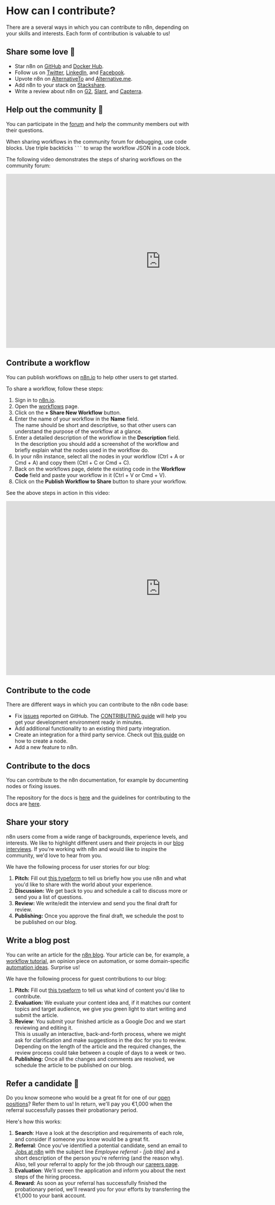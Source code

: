 # How can I contribute?

There are a several ways in which you can contribute to n8n, depending on your skills and interests. Each form of contribution is valuable to us!



## Share some love 🧡

- Star n8n on [GitHub](https://github.com/n8n-io/n8n) and [Docker Hub](https://hub.docker.com/r/n8nio/n8n).
- Follow us on [Twitter](https://twitter.com/n8n_io), [LinkedIn](https://www.linkedin.com/company/28491094), and [Facebook](https://www.facebook.com/n8nio/).
- Upvote n8n on [AlternativeTo](https://alternativeto.net/software/n8n-io/) and [Alternative.me](https://alternative.me/n8n-io).
- Add n8n to your stack on [Stackshare](https://stackshare.io/n8n).
- Write a review about n8n on [G2](https://www.g2.com/products/n8n/reviews), [Slant](https://www.slant.co/improve/options/37977/~n8n-review), and [Capterra](https://www.capterra.com/p/198028/n8n-io/).

## Help out the community 🤝

You can participate in the [forum](https://community.n8n.io/) and help the community members out with their questions.

When sharing workflows in the community forum for debugging, use code blocks. Use triple backticks ` ``` ` to wrap the workflow JSON in a code block.

The following video demonstrates the steps of sharing workflows on the community forum:

<div class="video-container">

<iframe width="840" height="472.5" src="https://www.youtube.com/embed/dVC8yLqUvCE" frameborder="0" allow="accelerometer; autoplay; clipboard-write; encrypted-media; gyroscope; picture-in-picture" allowfullscreen></iframe>

</div>

## Contribute a workflow

You can publish workflows on [n8n.io](https://n8n.io/workflows) to help other users to get started.

To share a workflow, follow these steps:

1. Sign in to [n8n.io](https://n8n.io/login).
2. Open the [workflows](https://n8n.io/workflows) page.
3. Click on the ********+ Share New Workflow******** button.
4. Enter the name of your workflow in the ********Name******** field.\
The name should be short and descriptive, so that other users can understand the purpose of the workflow at a glance.
5. Enter a detailed description of the workflow in the **Description** field.\
In the description you should add a screenshot of the workflow and briefly explain what the nodes used in the workflow do.
6. In your n8n instance, select all the nodes in your workflow (Ctrl + A or Cmd + A) and copy them (Ctrl + C or Cmd + C).
7. Back on the workflows page, delete the existing code in the **Workflow Code** field and paste your workflow in it (Ctrl + V or Cmd + V).
8. Click on the **Publish Workflow to Share** button to share your workflow.

See the above steps in action in this video:

<div class="video-container">

<iframe width="840" height="472.5" src="https://www.youtube.com/embed/wcoirYBEgYc" frameborder="0" allow="accelerometer; autoplay; clipboard-write; encrypted-media; gyroscope; picture-in-picture" allowfullscreen></iframe>

</div>

## Contribute to the code

There are different ways in which you can contribute to the n8n code base:

- Fix [issues](https://github.com/n8n-io/n8n/issues) reported on GitHub. The [CONTRIBUTING guide](https://github.com/n8n-io/n8n/blob/master/CONTRIBUTING.md) will help you get your development environment ready in minutes.
- Add additional functionality to an existing third party integration.
- Create an integration for a third party service. Check out [this guide](/integrations/creating-nodes/code/) on how to create a node.
- Add a new feature to n8n.

## Contribute to the docs

You can contribute to the n8n documentation, for example by documenting nodes or fixing issues.

The repository for the docs is [here](https://github.com/n8n-io/n8n-docs) and the guidelines for contributing to the docs are [here](https://github.com/n8n-io/n8n-docs/blob/master/CONTRIBUTING.md).

## Share your story

n8n users come from a wide range of backgrounds, experience levels, and interests. We like to highlight different users and their projects in our [blog interviews](https://medium.com/n8n-io/tagged/interview). If you're working with n8n and would like to inspire the community, we'd love to hear from you.

We have the following process for user stories for our blog:

1. **Pitch:** Fill out [this typeform](https://n8n-community.typeform.com/to/VYiRI7WN?typeform-source=n8n.io) to tell us briefly how you use n8n and what you'd like to share with the world about your experience.
2. **Discussion:** We get back to you and schedule a call to discuss more or send you a list of questions.
3. **Review:** We write/edit the interview and send you the final draft for review.
4. **Publishing:** Once you approve the final draft, we schedule the post to be published on our blog.

## Write a blog post

You can write an article for the [n8n blog](https://n8n.io/blog/). Your article can be, for example, a [workflow tutorial](https://n8n.io/blog/tag/tutorial/), an opinion piece on automation, or some domain-specific [automation ideas](https://n8n.io/blog/tag/ideas/). Surprise us!

We have the following process for guest contributions to our blog:

1. **Pitch:** Fill out [this typeform](https://n8n-community.typeform.com/to/VYiRI7WN?typeform-source=n8n.io) to tell us what kind of content you'd like to contribute.
2. **Evaluation:** We evaluate your content idea and, if it matches our content topics and target audience, we give you green light to start writing and submit the article.
3. **Review**: You submit your finished article as a Google Doc and we start reviewing and editing it.\
This is usually an interactive, back-and-forth process, where we might ask for clarification and make suggestions in the doc for you to review. Depending on the length of the article and the required changes, the review process could take between a couple of days to a week or two.
4. **Publishing:** Once all the changes and comments are resolved, we schedule the article to be published on our blog.

## Refer a candidate 👥

Do you know someone who would be a great fit for one of our [open positions](https://n8n.io/careers)? Refer them to us! In return, we'll pay you €1,000 when the referral successfully passes their probationary period.

Here's how this works:

1. **Search**: Have a look at the description and requirements of each role, and consider if someone you know would be a great fit.
2. **Referral**: Once you've identified a potential candidate, send an email to [Jobs at n8n](mailto:jobs@n8n.io) with the subject line *Employee referral - [job title]* and a short description of the person you're referring (and the reason why). Also, tell your referral to apply for the job through our [careers page](https://n8n.io/careers).
3. **Evaluation**: We'll screen the application and inform you about the next steps of the hiring process.
4. **Reward**: As soon as your referral has successfully finished the probationary period, we'll reward you for your efforts by transferring the €1,000 to your bank account.
